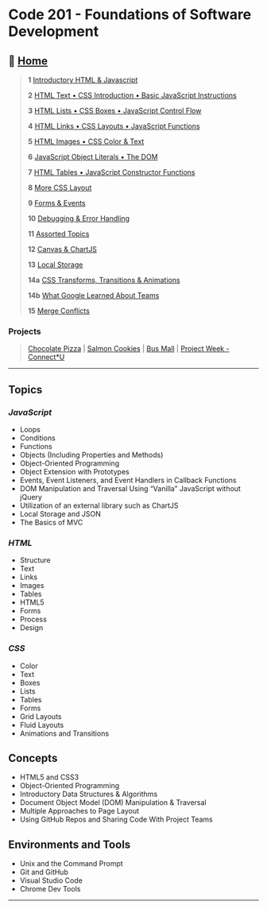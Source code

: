 # Code 201 - Foundations of Software Development

## 🏡 [**Home**](https://mistidinzy.github.io/ReadingNotes/)

> **1** [Introductory HTML & Javascript](201/class-01.md)
>
> **2** [HTML Text • CSS Introduction • Basic JavaScript Instructions](201/class-02.md)
>
> **3** [HTML Lists • CSS Boxes • JavaScript Control Flow](201/class-03.md)
>
> **4** [HTML Links • CSS Layouts • JavaScript Functions](201/class-04.md)
>
> **5** [HTML Images • CSS Color & Text](201/class-05.md)
>
> **6** [JavaScript Object Literals • The DOM](201/class-06.md)
>
> **7** [HTML Tables • JavaScript Constructor Functions](201/class-07.md)
>
> **8** [More CSS Layout](201/class-08.md)
>
> **9** [Forms & Events](201/class-09.md)
>
> **10** [Debugging & Error Handling](201/class-10.md)
>
> **11** [Assorted Topics](201/class-11.md)
>
> **12** [Canvas & ChartJS](201/class-12.md)
>
> **13** [Local Storage](201/class-13.md)
>
> **14a** [CSS Transforms, Transitions & Animations](201/class-14a.md)
>
> **14b** [What Google Learned About Teams](201/class-14b.md)
>
> **15** [Merge Conflicts](201/class-15.md)

### Projects

> [Chocolate Pizza](https://mistidinzy.github.io/chocolate-pizza/)
|
> [Salmon Cookies](https://mistidinzy.github.io/cookie-stand/)
|
> [Bus Mall](https://mistidinzy.github.io/bus-mall/)
|
> [Project Week - Connect*U](https://mistidinzy.github.io/Connect-U/)

_____

## **Topics**

### *JavaScript*

* Loops
* Conditions
* Functions
* Objects (Including Properties and Methods)
* Object-Oriented Programming
* Object Extension with Prototypes
* Events, Event Listeners, and Event Handlers in Callback Functions
* DOM Manipulation and Traversal Using “Vanilla” JavaScript without jQuery
* Utilization of an external library such as ChartJS
* Local Storage and JSON
* The Basics of MVC

### *HTML*

* Structure
* Text
* Links
* Images
* Tables
* HTML5
* Forms
* Process
* Design

### *CSS*

* Color
* Text
* Boxes
* Lists
* Tables
* Forms
* Grid Layouts
* Fluid Layouts
* Animations and Transitions

## Concepts

* HTML5 and CSS3
* Object-Oriented Programming
* Introductory Data Structures & Algorithms
* Document Object Model (DOM) Manipulation & Traversal
* Multiple Approaches to Page Layout
* Using GitHub Repos and Sharing Code With Project Teams

## Environments and Tools

* Unix and the Command Prompt
* Git and GitHub
* Visual Studio Code
* Chrome Dev Tools

_____
